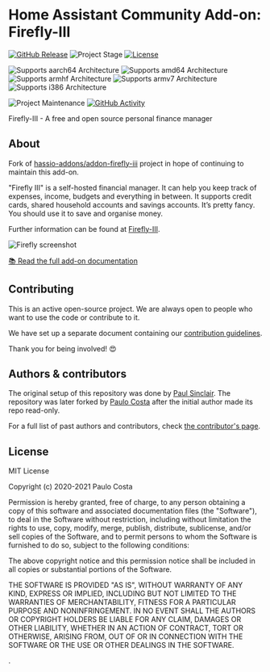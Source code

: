 # Home Assistant Community Add-on: Firefly-III

[![GitHub Release][releases-shield]][releases]
![Project Stage][project-stage-shield]
[![License][license-shield]](LICENSE.md)

![Supports aarch64 Architecture][aarch64-shield]
![Supports amd64 Architecture][amd64-shield]
![Supports armhf Architecture][armhf-shield]
![Supports armv7 Architecture][armv7-shield]
![Supports i386 Architecture][i386-shield]

![Project Maintenance][maintenance-shield]
[![GitHub Activity][commits-shield]][commits]

Firefly-III - A free and open source personal finance manager

## About

Fork of [hassio-addons/addon-firefly-iii][hassio-firefly] project
in hope of continuing to maintain this add-on.

"Firefly III" is a self-hosted financial manager. It can help you keep track of
expenses, income, budgets and everything in between. It supports credit cards,
shared household accounts and savings accounts. It’s pretty fancy. You should
use it to save and organise money.

Further information can be found at [Firefly-III].

![Firefly screenshot](images/screenshot.png)

[:books: Read the full add-on documentation][docs]

## Contributing

This is an active open-source project. We are always open to people who want to
use the code or contribute to it.

We have set up a separate document containing our
[contribution guidelines](CONTRIBUTING.md).

Thank you for being involved! :heart_eyes:

## Authors & contributors

The original setup of this repository was done by [Paul Sinclair][sinclairpaul].
The repository was later forked by [Paulo Costa][coostax] after the initial
author made its repo read-only.

For a full list of past authors and contributors,
check [the contributor's page][contributors].

## License

MIT License

Copyright (c) 2020-2021 Paulo Costa

Permission is hereby granted, free of charge, to any person obtaining a copy
of this software and associated documentation files (the "Software"), to deal
in the Software without restriction, including without limitation the rights
to use, copy, modify, merge, publish, distribute, sublicense, and/or sell
copies of the Software, and to permit persons to whom the Software is
furnished to do so, subject to the following conditions:

The above copyright notice and this permission notice shall be included in all
copies or substantial portions of the Software.

THE SOFTWARE IS PROVIDED "AS IS", WITHOUT WARRANTY OF ANY KIND, EXPRESS OR
IMPLIED, INCLUDING BUT NOT LIMITED TO THE WARRANTIES OF MERCHANTABILITY,
FITNESS FOR A PARTICULAR PURPOSE AND NONINFRINGEMENT. IN NO EVENT SHALL THE
AUTHORS OR COPYRIGHT HOLDERS BE LIABLE FOR ANY CLAIM, DAMAGES OR OTHER
LIABILITY, WHETHER IN AN ACTION OF CONTRACT, TORT OR OTHERWISE, ARISING FROM,
OUT OF OR IN CONNECTION WITH THE SOFTWARE OR THE USE OR OTHER DEALINGS IN THE
SOFTWARE.

[aarch64-shield]: https://img.shields.io/badge/aarch64-yes-green.svg
[amd64-shield]: https://img.shields.io/badge/amd64-yes-green.svg
[armhf-shield]: https://img.shields.io/badge/armhf-no-red.svg
[armv7-shield]: https://img.shields.io/badge/armv7-yes-green.svg
[commits-shield]: https://img.shields.io/github/commit-activity/y/coostax/addon-firefly-iii.svg
[commits]: https://github.com/coostax/addon-firefly-iii/commits/main
[coostax]: https://github.com/coostax
[contributors]: https://github.com/coostax/addon-firefly-iii/graphs/contributors
[docs]: https://github.com/coostax/addon-firefly-iii/blob/main/firefly-iii/DOCS.md
[firefly-iii]: https://firefly-iii.org/
[home-assistant]: https://home-assistant.io
[hassio-firefly]: https://github.com/coostax/addon-firefly-iii
[i386-shield]: https://img.shields.io/badge/i386-yes-green.svg
[issue]: https://github.com/coostax/addon-firefly-iii/issues
[keepchangelog]: http://keepachangelog.com/en/1.0.0/
[license-shield]: https://img.shields.io/github/license/coostax/addon-firefly-iii.svg
[maintenance-shield]: https://img.shields.io/maintenance/yes/2023.svg
[project-stage-shield]: https://img.shields.io/badge/project%20stage-experimental-yellow.svg
[reddit]: https://reddit.com/r/homeassistant
[releases-shield]: https://img.shields.io/github/release/coostax/addon-firefly-iii.svg
[releases]: https://github.com/coostax/addon-firefly-iii/releases
[sinclairpaul]: https://github.com/sinclairpaul
.

